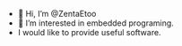 - 👋 Hi, I’m @ZentaEtoo
- 👀 I’m interested in embedded programing.
- I would like to provide useful software.

<!---
ZentaEtoo/ZentaEtoo is a ✨ special ✨ repository because its `README.md` (this file) appears on your GitHub profile.
You can click the Preview link to take a look at your changes.
- 🌱 I’m currently learning ...
- 💞️ I’m looking to collaborate on ...
- 📫 How to reach me ...
--->
